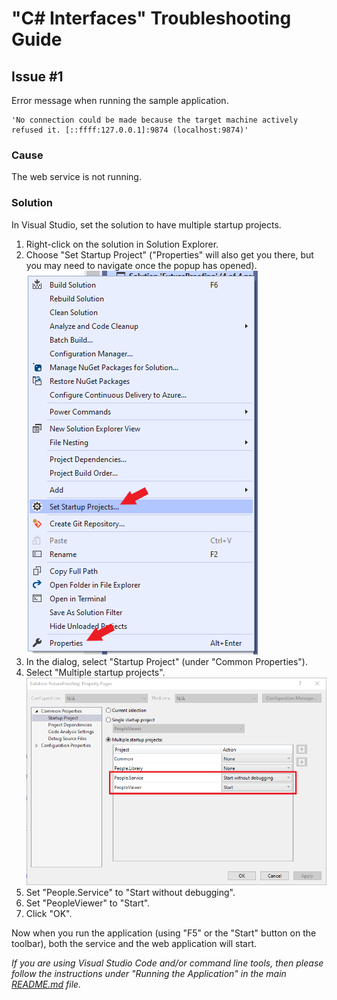 # "C# Interfaces" Troubleshooting Guide

## Issue #1  
Error message when running the sample application.
```
'No connection could be made because the target machine actively refused it. [::ffff:127.0.0.1]:9874 (localhost:9874)'
```

### Cause
The web service is not running.

### Solution
In Visual Studio, set the solution to have multiple startup projects.
1. Right-click on the solution in Solution Explorer.
2. Choose "Set Startup Project" ("Properties" will also get you there, but you may need to navigate once the popup has opened).  
![Solution popup menu](/images/Solution_popup.png)  
3. In the dialog, select "Startup Project" (under "Common Properties").
4. Select "Multiple startup projects".  
![Solution properties dialog](/images/Startup_dialog.png)  
5. Set "People.Service" to "Start without debugging".
6. Set "PeopleViewer" to "Start".
7. Click "OK".

Now when you run the application (using "F5" or the "Start" button on the toolbar), both the service and the web application will start.

*If you are using Visual Studio Code and/or command line tools, then please follow the instructions under "Running the Application" in the main [README.md](/README.md) file.*
